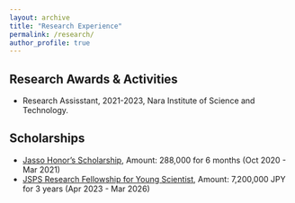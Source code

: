 ```yaml
---
layout: archive
title: "Research Experience"
permalink: /research/
author_profile: true
---
```



## Research Awards & Activities

* Research Assisstant, 2021-2023, Nara Institute of Science and Technology.

## Scholarships

* [Jasso Honor’s Scholarship](https://www.jasso.go.jp/en/ryugaku/scholarship_j/shoreihi/about.html), Amount: 288,000 for 6 months (Oct 2020 - Mar 2021) 
* [JSPS Research Fellowship for Young Scientist](https://www.jsps.go.jp/english/e-pd/index.html), Amount: 7,200,000 JPY for 3 years (Apr 2023 - Mar 2026)
<!-- * [JSPS Research Fellowship for Young Scientist](https://www.jsps.go.jp/english/e-pd/index.html), Acceptance rate (2023): 158/738 (21.4%), Amount: 7,200,000 JPY for 3 years (Apr 2023 - Mar 2026) -->


